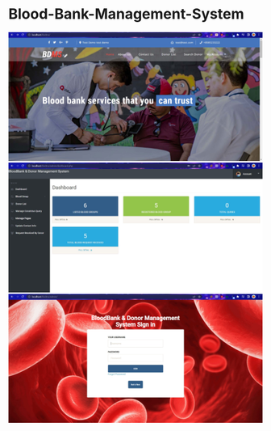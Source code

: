 # Blood-Bank-Management-System

<img src="images/gitimage1.jpeg" alt="Getting started" />
<img src="images/gitimage2.jpeg" alt="Getting started" />
<img src="images/gitimage3.jpeg" alt="Getting started" />
